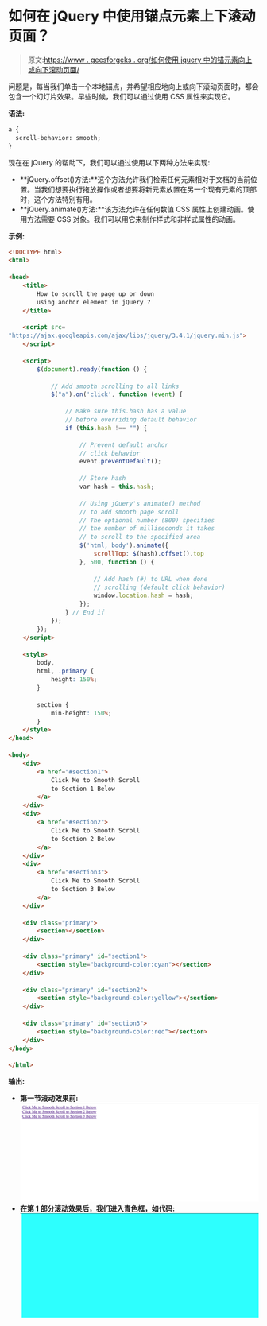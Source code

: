 # 如何在 jQuery 中使用锚点元素上下滚动页面？

> 原文:[https://www . geesforgeks . org/如何使用 jquery 中的锚元素向上或向下滚动页面/](https://www.geeksforgeeks.org/how-to-scroll-the-page-up-or-down-using-anchor-element-in-jquery/)

问题是，每当我们单击一个本地锚点，并希望相应地向上或向下滚动页面时，都会包含一个幻灯片效果。早些时候，我们可以通过使用 CSS 属性来实现它。

**语法:**

```html
a {
  scroll-behavior: smooth;
}

```

现在在 jQuery 的帮助下，我们可以通过使用以下两种方法来实现:

*   **jQuery.offset()方法:**这个方法允许我们检索任何元素相对于文档的当前位置。当我们想要执行拖放操作或者想要将新元素放置在另一个现有元素的顶部时，这个方法特别有用。
*   **jQuery.animate()方法:**该方法允许在任何数值 CSS 属性上创建动画。使用方法需要 CSS 对象。我们可以用它来制作样式和非样式属性的动画。

**示例:**

```html
<!DOCTYPE html>
<html>

<head>
    <title>
        How to scroll the page up or down
        using anchor element in jQuery ?
    </title>

    <script src=
"https://ajax.googleapis.com/ajax/libs/jquery/3.4.1/jquery.min.js">
    </script>

    <script>
        $(document).ready(function () {

            // Add smooth scrolling to all links
            $("a").on('click', function (event) {

                // Make sure this.hash has a value
                // before overriding default behavior
                if (this.hash !== "") {

                    // Prevent default anchor
                    // click behavior
                    event.preventDefault();

                    // Store hash
                    var hash = this.hash;

                    // Using jQuery's animate() method 
                    // to add smooth page scroll
                    // The optional number (800) specifies
                    // the number of milliseconds it takes
                    // to scroll to the specified area
                    $('html, body').animate({
                        scrollTop: $(hash).offset().top
                    }, 500, function () {

                        // Add hash (#) to URL when done 
                        // scrolling (default click behavior)
                        window.location.hash = hash;
                    });
                } // End if
            });
        });
    </script>

    <style>
        body,
        html, .primary {
            height: 150%;
        }

        section {
            min-height: 150%;
        }
    </style>
</head>

<body>
    <div>
        <a href="#section1">
            Click Me to Smooth Scroll
            to Section 1 Below
        </a>
    </div>
    <div>
        <a href="#section2">
            Click Me to Smooth Scroll
            to Section 2 Below
        </a>
    </div>
    <div>
        <a href="#section3">
            Click Me to Smooth Scroll
            to Section 3 Below
        </a>
    </div>

    <div class="primary">
        <section></section>
    </div>

    <div class="primary" id="section1">
        <section style="background-color:cyan"></section>
    </div>

    <div class="primary" id="section2">
        <section style="background-color:yellow"></section>
    </div>

    <div class="primary" id="section3">
        <section style="background-color:red"></section>
    </div>
</body>

</html>
```

**输出:**

*   **第一节滚动效果前:**
    ![Before Scrolling Effect](img/b45e328a1d60ab1acec11595e9752ace.png)
*   **在第 1 部分滚动效果后，我们进入青色框，如代码:**
    ![After Scroll Effect](img/1cca4fb5d076e16ea2d4f21814e9ec75.png)